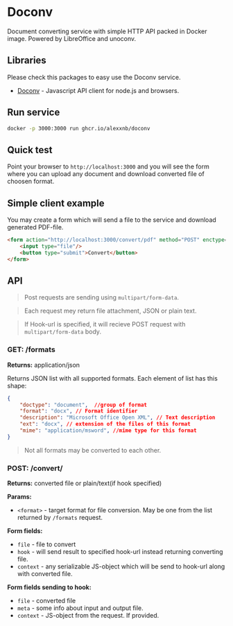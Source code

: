 # Doconv
Document converting service with simple HTTP API packed in Docker image.  Powered by LibreOffice and unoconv.  

## Libraries

Please check this packages to easy use the Doconv service.

* [Doconv](https://npmjs.com/doconv) - Javascript API client for node.js and browsers.

## Run service

```sh
docker -p 3000:3000 run ghcr.io/alexxnb/doconv
```

## Quick test

Point your browser to `http://localhost:3000` and you will see the form where you can upload any document and download converted file of choosen format.

## Simple client example

You may create a form which will send a file to the service and download generated  PDF-file.

```html
<form action="http://localhost:3000/convert/pdf" method="POST" enctype="multipart/form-data">
    <input type="file"/>
    <button type="submit">Convert</button>
</form>
```

## API

> Post requests are sending using `multipart/form-data`. 

> Each request mey return file attachment, JSON or plain text.

> If Hook-url is specified, it will recieve POST request with `multipart/form-data` body.


### GET: /formats 
**Returns:** application/json

Returns JSON list with all supported formats. Each element of list has this shape:

```json
{
    "doctype": "document",  //group of format
    "format": "docx", // Format identifier
    "description": "Microsoft Office Open XML", // Text description
    "ext": "docx", // extension of the files of this format
    "mime": "application/msword", //mime type for this format
}
```

> Not all formats may be converted to each other.

### POST: /convert/<format>
**Returns:** converted file or plain/text(if hook specified)

**Params:**
* `<format>` - target format for file conversion. May be one from the list returned by `/formats` request.

**Form fields:**
* `file` - file to convert
* `hook` - will send result to specified hook-url instead returning converting file.
* `context` - any serializable JS-object which will be send to hook-url along with converted file.

**Form fields sending to hook:**
* `file` - converted file
* `meta` - some info about input and output file.
* `context` - JS-object from the request. If provided.



